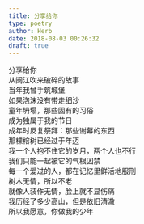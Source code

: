 ```yaml
---  
title: 分享给你  
type: poetry  
author: Herb  
date: 2018-08-03 00:26:32  
draft: true
---  
```

分享给你  
从闽江吹来破碎的故事    
当年我曾手筑城堡  
如果泡沫没有带走细沙  
童年坍塌，那些固有的习俗  
成为独属于我的节日  
成年时反复祭拜：那些谢幕的东西    
那棵榕树已经过于年迈  
我一个人抱不住它的岁月，两个人也不行  
我们只能一起被它的气根囚禁  
每一个爱过的人，都在记忆里鲜活地服刑    
树木无情，所以不老  
就像人装作无情，脸上就不显伤痛  
我历经了多少高山，但是依旧清澈  
所以我愿意，你做我的少年  
